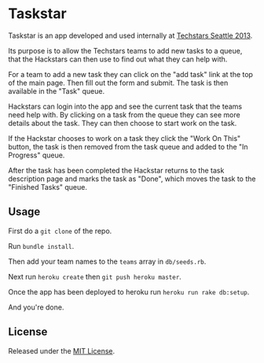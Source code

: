 # Taskstar

Taskstar is an app developed and used internally at [Techstars Seattle 2013](http://www.techstars.com/the-2013-seattle-class/).

Its purpose is to allow the Techstars teams to add new tasks to a queue, that the Hackstars can then use to find out what they can help with.

For a team to add a new task they can click on the "add task" link at the top of the main page. Then fill out the form and submit. The task is then available in the "Task" queue.

Hackstars can login into the app and see the current task that the teams need help with. By clicking on a task from the queue they can see more details about the task. They can then choose to start work on the task.

If the Hackstar chooses to work on a task they click the "Work On This" button, the task is then removed from the task queue and added to the "In Progress" queue.

After the task has been completed the Hackstar returns to the task description page and marks the task as "Done", which moves the task to the "Finished Tasks" queue.

## Usage

First do a `git clone` of the repo.

Run `bundle install`.

Then add your team names to the `teams` array in `db/seeds.rb`.

Next run `heroku create` then `git push heroku master`.

Once the app has been deployed to heroku run `heroku run rake db:setup`.

And you're done.


## License

Released under the [MIT License](http://www.opensource.org/licenses/MIT).
